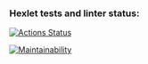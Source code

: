 ### Hexlet tests and linter status:
[![Actions Status](https://github.com/Yonnico/frontend-project-44/actions/workflows/hexlet-check.yml/badge.svg)](https://github.com/Yonnico/frontend-project-44/actions)

[![Maintainability](https://api.codeclimate.com/v1/badges/1c8931cef21b478f8a74/maintainability)](https://codeclimate.com/github/Yonnico/frontend-project-44/maintainability)